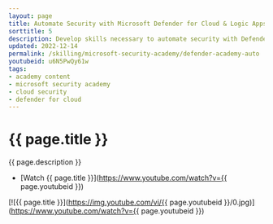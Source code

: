 ```yaml
---
layout: page
title: Automate Security with Microsoft Defender for Cloud & Logic Apps
sorttitle: 5
description: Develop skills necessary to automate security with Defender for Cloud & Logic Apps across Azure Integration Services. Discover easy hybrid integration capabilities, triggers, actions, error handling, concurrency control, and scheduling executions, followed by a thorough demo within Microsoft Defender for Cloud.
updated: 2022-12-14
permalink: /skilling/microsoft-security-academy/defender-academy-auto
youtubeid: u6N5PwQy61w
tags: 
- academy content
- microsoft security academy
- cloud security
- defender for cloud
---
```


# {{ page.title }}

{{ page.description }}

* [Watch {{ page.title }}](https://www.youtube.com/watch?v={{ page.youtubeid }})

[![{{ page.title }}](https://img.youtube.com/vi/{{ page.youtubeid }}/0.jpg)](https://www.youtube.com/watch?v={{ page.youtubeid }})